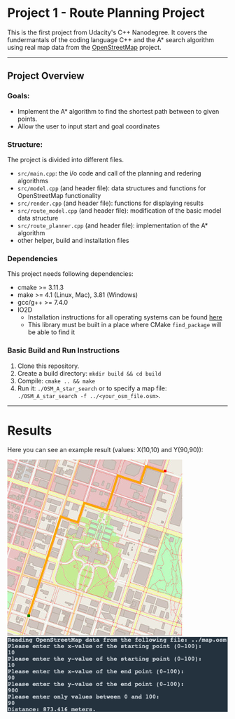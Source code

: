 # Project 1 - Route Planning Project

This is the first project from Udacity's C++ Nanodegree. It covers the fundermantals of the coding language C++ and the A* search algorithm using real map data from the [OpenStreetMap](https://www.openstreetmap.org/) project.

----

## Project Overview

### Goals:

* Implement the A* algorithm to find the shortest path between to given points.
* Allow the user to input start and goal coordinates

### Structure:

The project is divided into different files.

* `src/main.cpp`: the i/o code and call of the planning and redering algorithms
* `src/model.cpp` (and header file): data structures and functions for OpenStreetMap functionality
* `src/render.cpp` (and header file): functions for displaying results
* `src/route_model.cpp` (and header file): modification of the basic model data structure
* `src/route_planner.cpp` (and header file): implementation of the A* algorithm
* other helper, build and installation files

### Dependencies

This project needs following dependencies:

* cmake >= 3.11.3
* make >= 4.1 (Linux, Mac), 3.81 (Windows)
* gcc/g++ >= 7.4.0
* IO2D
  * Installation instructions for all operating systems can be found [here](https://github.com/cpp-io2d/P0267_RefImpl/blob/master/BUILDING.md)
  * This library must be built in a place where CMake `find_package` will be able to find it

### Basic Build and Run Instructions

1. Clone this repository.
2. Create a build directory: `mkdir build && cd build`
3. Compile: `cmake .. && make`
4. Run it: `./OSM_A_star_search` or to specify a map file: `./OSM_A_star_search -f ../<your_osm_file.osm>`.

----

# Results

Here you can see an example result (values: X(10,10) and Y(90,90)):

<img src="images/result_map.png"/>
<img src="images/result_terminal.png"/>

